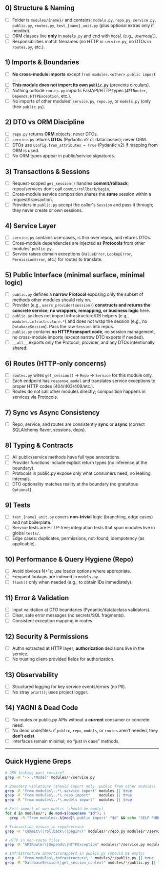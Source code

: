 ## 0) Structure & Naming

* [ ] Folder is `modules/{name}/` and contains: `models.py`, `repo.py`, `service.py`, `public.py`, `routes.py`, `test_{name}_unit.py` (plus optional extras only if needed).
* [ ] ORM classes live **only** in `models.py` and end with `Model` (e.g., `UserModel`).
* [ ] Responsibilities match filenames (no HTTP in `service.py`, no DTOs in `routes.py`, etc.).

## 1) Imports & Boundaries

* [ ] **No cross-module imports** except `from modules.<other>.public import ...`.
* [ ] **This module does not import its own `public.py`** (prevents circulars).
* [ ] Nothing outside `routes.py` imports FastAPI/HTTP types (`APIRouter`, `Depends`, `HTTPException`, etc.).
* [ ] No imports of other modules’ `service.py`, `repo.py`, or `models.py` (only their `public.py`).

## 2) DTO vs ORM Discipline

* [ ] `repo.py` returns **ORM** objects; never DTOs.
* [ ] `service.py` returns **DTOs** (Pydantic v2 or dataclasses); never ORM.
* [ ] DTOs use `Config.from_attributes = True` (Pydantic v2) if mapping from ORM is used.
* [ ] No ORM types appear in public/service signatures.

## 3) Transactions & Sessions

* [ ] Request-scoped `get_session()` handles **commit/rollback**; repos/services don’t call `commit/rollback/begin`.
* [ ] Cross-module service composition shares the **same** session within a request/transaction.
* [ ] Providers in `public.py` accept the caller's `Session` and pass it through; they never create or own sessions.

## 4) Service Layer

* [ ] `service.py` contains use-cases, is thin over repos, and returns DTOs.
* [ ] Cross-module dependencies are injected as **Protocols** from other modules’ `public.py`.
* [ ] Service raises domain exceptions (`ValueError`, `LookupError`, `PermissionError`, etc.) for routes to translate.

## 5) Public Interface (minimal surface, minimal logic)

* [ ] `public.py` defines a **narrow Protocol** exposing only the subset of methods other modules should rely on.
* [ ] Provider (e.g., `users_provider(session)`) **constructs and returns the concrete service**; **no wrappers, remapping, or business logic** here.
* [ ] `public.py` does not import infrastructure/DB helpers (e.g., `modules.infrastructure.*`) and does not wrap the session (e.g., no `DatabaseSession`). Pass the raw `Session` into repos.
* [ ] `public.py` contains **no HTTP/transport code**, no session management, no cross-module imports (except narrow DTO exports if needed).
* [ ] `__all__` exports only the Protocol, provider, and any DTOs intentionally shared.

## 6) Routes (HTTP-only concerns)

* [ ] `routes.py` wires `get_session()` → `Repo` → `Service` for this module only.
* [ ] Each endpoint has `response_model` and translates service exceptions to proper HTTP codes (404/403/409/etc.).
* [ ] Routes do not call other modules directly; composition happens in services via Protocols.

## 7) Sync vs Async Consistency

* [ ] Repo, service, and routes are consistently **sync** or **async** (correct SQLAlchemy flavor, sessions, deps).

## 8) Typing & Contracts

* [ ] All public/service methods have full type annotations.
* [ ] Provider functions include explicit return types (no inference at the boundary).
* [ ] Protocols in public.py expose only what consumers need; no leaking internals.
* [ ] DTO optionality matches reality at the boundary (no gratuitous `Optional`).

## 9) Tests

* [ ] `test_{name}_unit.py` covers **non-trivial** logic (branching, edge cases) and not boilerplate.
* [ ] Service tests are HTTP-free; integration tests that span modules live in global `tests/`.
* [ ] Edge cases: duplicates, permissions, not-found, idempotency (as applicable).

## 10) Performance & Query Hygiene (Repo)

* [ ] Avoid obvious N+1s; use loader options where appropriate.
* [ ] Frequent lookups are indexed in `models.py`.
* [ ] `flush()` only when needed (e.g., to obtain IDs immediately).

## 11) Error & Validation

* [ ] Input validation at DTO boundaries (Pydantic/datataclass validators).
* [ ] Clear, safe error messages (no secrets/SQL fragments).
* [ ] Consistent exception mapping in routes.

## 12) Security & Permissions

* [ ] Authn extracted at HTTP layer; **authorization** decisions live in the service.
* [ ] No trusting client-provided fields for authorization.

## 13) Observability

* [ ] Structured logging for key service events/errors (no PII).
* [ ] No stray `print()`; uses project logger.

## 14) YAGNI & Dead Code

* [ ] No routes or public.py APIs without a **current** consumer or concrete need.
* [ ] No dead code/files: if `public`, `repo`, `models`, or `routes` aren’t needed, they **don’t exist**.
* [ ] Interfaces remain minimal; no “just in case” methods.

---

## Quick Hygiene Greps

```bash
# ORM leaking past service?
grep -R "-> .*Model" modules/*/service.py

# Boundary violations (should import only .public from other modules)
grep -R "from modules\..*\.service import" modules || true
grep -R "from modules\..*\.repo import"    modules || true
grep -R "from modules\..*\.models import"  modules || true

# Self-import of own public (should be empty)
for d in modules/*; do mod=$(basename "$d"); \
  grep -R "from modules\.${mod}\.public import" "$d" && echo "SELF PUBLIC IMPORT FOUND in $mod"; done

# Transaction misuse in repo/service
grep -R "commit\(|rollback\(|begin\(" modules/*/repo.py modules/*/service.py

# HTTP in non-route files
grep -R "APIRouter\|Depends\|HTTPException" modules/*/service.py modules/*/repo.py modules/*/public.py

# Infrastructure imports/wrappers in public.py (should be empty)
grep -R "from modules\.infrastructure\." modules/*/public.py || true
grep -R "DatabaseSession\|get_session_context" modules/*/public.py || true
```
